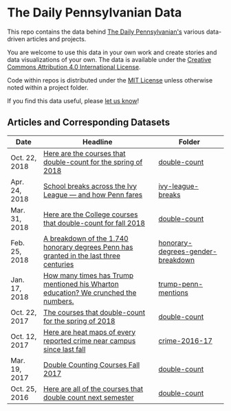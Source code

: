 # The Daily Pennsylvanian Data

This repo contains the data behind [The Daily Pennsylvanian's](http://thedp.com)
various data-driven articles and projects.

You are welcome to use this data in your own work and create stories and data
visualizations of your own. The data is available under the [Creative Commons Attribution 4.0 International License](https://creativecommons.org/licenses/by/4.0/).

Code within repos is distributed under the [MIT License](LICENSE_CODE.txt) unless
otherwise noted within a project folder.

If you find this data useful, please
[let us know](https://twitter.com/intent/tweet/?text=@dailypenndevs)!

## Articles and Corresponding Datasets

Date           | Headline | Folder
---------------|----------|-------------
Oct. 22, 2018  | [Here are the courses that double-count for the spring of 2018](https://www.thedp.com/article/2017/10/here-are-the-courses-that-double-count-for-the-spring-of-2018) | [double-count](double-count)
Apr. 24, 2018  | [School breaks across the Ivy League — and how Penn fares](http://www.thedp.com/article/2018/04/ivy-league-breaks-winter-upenn-philadelphia-higher-education) | [ivy-league-breaks](ivy-league-breaks)
Mar. 31, 2018  | [Here are the College courses that double-count for fall 2018](http://www.thedp.com/article/2018/03/double-count-sector-foundation-fall-2019-upenn-philadelphia-ivy-league) | [double-count](double-count)
Feb. 25, 2018  | [A breakdown of the 1,740 honorary degrees Penn has granted in the last three centuries](http://www.thedp.com/article/2018/02/commencement-speaker-honorary-degrees-2018-penn-cosby-wynn-gutmann-numbers-data-viz) | [honorary-degrees-gender-breakdown](honorary-degrees-gender-breakdown)
Jan. 17, 2018  | [How many times has Trump mentioned his Wharton education? We crunched the numbers.](http://www.thedp.com/article/2018/01/trump-penn-wharton-data-education-times-ivy-league-business-finance-philadelphia-campaign) | [trump-penn-mentions](trump-penn-mentions)
Oct. 22, 2017  | [The courses that double-count for the spring of 2018](http://www.thedp.com/article/2017/10/here-are-the-courses-that-double-count-for-the-spring-of-2018) | [double-count](double-count)
Oct. 12, 2017  | [Here are heat maps of every reported crime near campus since last fall](http://www.thedp.com/article/2017/10/here-are-heat-maps-of-every-reported-crime-near-campus-since-last-fall) | [crime-2016-17](crime-2016-17)
Mar. 19, 2017  | [Double Counting Courses Fall 2017](http://www.thedp.com/article/2017/03/double-count-classes-fall-2017) | [double-count](double-count)
Oct. 25, 2016  | [Here are all of the courses that double count next semester](http://www.thedp.com/article/2016/10/double-count-classes-spring-2017) | [double-count](double-count)
